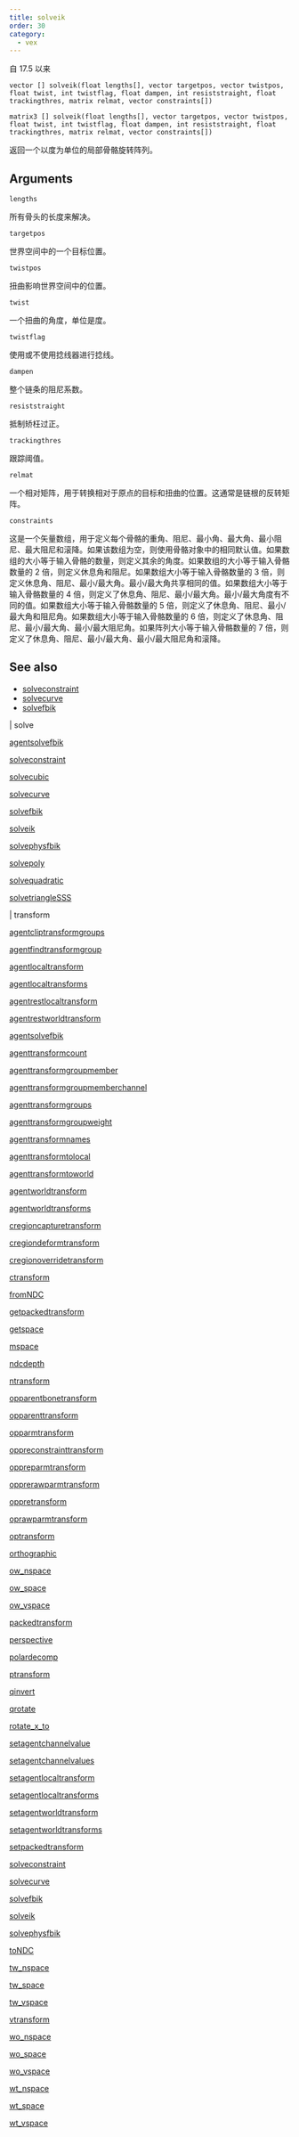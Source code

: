 ```yaml
---
title: solveik
order: 30
category:
  - vex
---
```


自 17.5 以来

`vector [] solveik(float lengths[], vector targetpos, vector twistpos, float twist, int twistflag, float dampen, int resiststraight, float trackingthres, matrix relmat, vector constraints[])`

`matrix3 [] solveik(float lengths[], vector targetpos, vector twistpos, float twist, int twistflag, float dampen, int resiststraight, float trackingthres, matrix relmat, vector constraints[])`

返回一个以度为单位的局部骨骼旋转阵列。

## Arguments

`lengths`

所有骨头的长度来解决。

`targetpos`

世界空间中的一个目标位置。

`twistpos`

扭曲影响世界空间中的位置。

`twist`

一个扭曲的角度，单位是度。

`twistflag`

使用或不使用捻线器进行捻线。

`dampen`

整个链条的阻尼系数。

`resiststraight`

抵制矫枉过正。

`trackingthres`

跟踪阈值。

`relmat`

一个相对矩阵，用于转换相对于原点的目标和扭曲的位置。这通常是链根的反转矩阵。

`constraints`

这是一个矢量数组，用于定义每个骨骼的重角、阻尼、最小角、最大角、最小阻尼、最大阻尼和滚降。如果该数组为空，则使用骨骼对象中的相同默认值。如果数组的大小等于输入骨骼的数量，则定义其余的角度。如果数组的大小等于输入骨骼数量的 2 倍，则定义休息角和阻尼。如果数组大小等于输入骨骼数量的 3 倍，则定义休息角、阻尼、最小/最大角。最小/最大角共享相同的值。如果数组大小等于输入骨骼数量的 4 倍，则定义了休息角、阻尼、最小/最大角。最小/最大角度有不同的值。如果数组大小等于输入骨骼数量的 5 倍，则定义了休息角、阻尼、最小/最大角和阻尼角。如果数组大小等于输入骨骼数量的 6 倍，则定义了休息角、阻尼、最小/最大角、最小/最大阻尼角。如果阵列大小等于输入骨骼数量的 7 倍，则定义了休息角、阻尼、最小/最大角、最小/最大阻尼角和滚降。

## See also

- [solveconstraint](solveconstraint.html)
- [solvecurve](solvecurve.html)
- [solvefbik](solvefbik.html)

|
solve

[agentsolvefbik](agentsolvefbik.html)

[solveconstraint](solveconstraint.html)

[solvecubic](solvecubic.html)

[solvecurve](solvecurve.html)

[solvefbik](solvefbik.html)

[solveik](solveik.html)

[solvephysfbik](solvephysfbik.html)

[solvepoly](solvepoly.html)

[solvequadratic](solvequadratic.html)

[solvetriangleSSS](solvetriangleSSS.html)

|
transform

[agentcliptransformgroups](agentcliptransformgroups.html)

[agentfindtransformgroup](agentfindtransformgroup.html)

[agentlocaltransform](agentlocaltransform.html)

[agentlocaltransforms](agentlocaltransforms.html)

[agentrestlocaltransform](agentrestlocaltransform.html)

[agentrestworldtransform](agentrestworldtransform.html)

[agentsolvefbik](agentsolvefbik.html)

[agenttransformcount](agenttransformcount.html)

[agenttransformgroupmember](agenttransformgroupmember.html)

[agenttransformgroupmemberchannel](agenttransformgroupmemberchannel.html)

[agenttransformgroups](agenttransformgroups.html)

[agenttransformgroupweight](agenttransformgroupweight.html)

[agenttransformnames](agenttransformnames.html)

[agenttransformtolocal](agenttransformtolocal.html)

[agenttransformtoworld](agenttransformtoworld.html)

[agentworldtransform](agentworldtransform.html)

[agentworldtransforms](agentworldtransforms.html)

[cregioncapturetransform](cregioncapturetransform.html)

[cregiondeformtransform](cregiondeformtransform.html)

[cregionoverridetransform](cregionoverridetransform.html)

[ctransform](ctransform.html)

[fromNDC](fromNDC.html)

[getpackedtransform](getpackedtransform.html)

[getspace](getspace.html)

[mspace](mspace.html)

[ndcdepth](ndcdepth.html)

[ntransform](ntransform.html)

[opparentbonetransform](opparentbonetransform.html)

[opparenttransform](opparenttransform.html)

[opparmtransform](opparmtransform.html)

[oppreconstrainttransform](oppreconstrainttransform.html)

[oppreparmtransform](oppreparmtransform.html)

[opprerawparmtransform](opprerawparmtransform.html)

[oppretransform](oppretransform.html)

[oprawparmtransform](oprawparmtransform.html)

[optransform](optransform.html)

[orthographic](orthographic.html)

[ow_nspace](ow_nspace.html)

[ow_space](ow_space.html)

[ow_vspace](ow_vspace.html)

[packedtransform](packedtransform.html)

[perspective](perspective.html)

[polardecomp](polardecomp.html)

[ptransform](ptransform.html)

[qinvert](qinvert.html)

[qrotate](qrotate.html)

[rotate_x_to](rotate_x_to.html)

[setagentchannelvalue](setagentchannelvalue.html)

[setagentchannelvalues](setagentchannelvalues.html)

[setagentlocaltransform](setagentlocaltransform.html)

[setagentlocaltransforms](setagentlocaltransforms.html)

[setagentworldtransform](setagentworldtransform.html)

[setagentworldtransforms](setagentworldtransforms.html)

[setpackedtransform](setpackedtransform.html)

[solveconstraint](solveconstraint.html)

[solvecurve](solvecurve.html)

[solvefbik](solvefbik.html)

[solveik](solveik.html)

[solvephysfbik](solvephysfbik.html)

[toNDC](toNDC.html)

[tw_nspace](tw_nspace.html)

[tw_space](tw_space.html)

[tw_vspace](tw_vspace.html)

[vtransform](vtransform.html)

[wo_nspace](wo_nspace.html)

[wo_space](wo_space.html)

[wo_vspace](wo_vspace.html)

[wt_nspace](wt_nspace.html)

[wt_space](wt_space.html)

[wt_vspace](wt_vspace.html)
